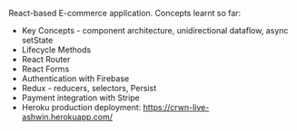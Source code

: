 React-based E-commerce application. Concepts learnt so far: 
  - Key Concepts - component architecture, unidirectional dataflow, async setState
  - Lifecycle Methods 
  - React Router
  - React Forms
  - Authentication with Firebase
  - Redux - reducers, selectors, Persist
  - Payment integration with Stripe
  - Heroku production deployment: https://crwn-live-ashwin.herokuapp.com/ 
